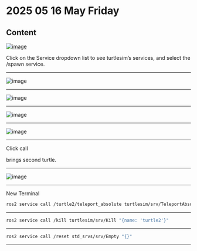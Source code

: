 # 2025 05 16 May Friday

## Content


[![image](https://github.com/user-attachments/assets/a1f47a35-77b8-435d-b5d1-c189e90a2267)](https://docs.ros.org/en/humble/Tutorials/Beginner-CLI-Tools/Introducing-Turtlesim/Introducing-Turtlesim.html#use-turtlesim)

Click on the Service dropdown list to see turtlesim’s services, and select the /spawn service.

____


![image](https://github.com/user-attachments/assets/97c68c92-e648-419e-b425-32fc04f6bf7f)

____


![image](https://github.com/user-attachments/assets/f961bae4-b891-4f82-9b6a-52c3ae66785f)


_____

![image](https://github.com/user-attachments/assets/baab2454-5226-47e4-a216-d351d6526f95)

____


![image](https://github.com/user-attachments/assets/3409c4ee-d7ec-44d0-9472-f170277d907d)


____

Click call

brings second turtle.

____


![image](https://github.com/user-attachments/assets/62287b6e-1ca0-4b10-b799-cbdd0549e967)

____

New Terminal

```bash
ros2 service call /turtle2/teleport_absolute turtlesim/srv/TeleportAbsolute "{x: 5.0, y: 5.0, theta: 3.14}"
```

____

```bash
ros2 service call /kill turtlesim/srv/Kill "{name: 'turtle2'}"
```

____

```bash
ros2 service call /reset std_srvs/srv/Empty "{}"
```

____
